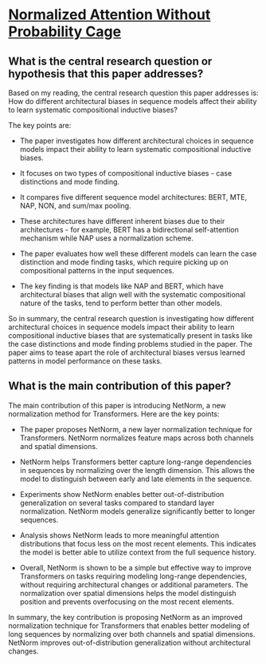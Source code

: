 # [Normalized Attention Without Probability Cage](https://arxiv.org/abs/2005.09561v1)

## What is the central research question or hypothesis that this paper addresses?

 Based on my reading, the central research question this paper addresses is: How do different architectural biases in sequence models affect their ability to learn systematic compositional inductive biases?

The key points are:

- The paper investigates how different architectural choices in sequence models impact their ability to learn systematic compositional inductive biases. 

- It focuses on two types of compositional inductive biases - case distinctions and mode finding.

- It compares five different sequence model architectures: BERT, MTE, NAP, NON, and sum/max pooling.

- These architectures have different inherent biases due to their architectures - for example, BERT has a bidirectional self-attention mechanism while NAP uses a normalization scheme. 

- The paper evaluates how well these different models can learn the case distinction and mode finding tasks, which require picking up on compositional patterns in the input sequences.

- The key finding is that models like NAP and BERT, which have architectural biases that align well with the systematic compositional nature of the tasks, tend to perform better than other models.

So in summary, the central research question is investigating how different architectural choices in sequence models impact their ability to learn compositional inductive biases that are systematically present in tasks like the case distinctions and mode finding problems studied in the paper. The paper aims to tease apart the role of architectural biases versus learned patterns in model performance on these tasks.


## What is the main contribution of this paper?

 The main contribution of this paper is introducing NetNorm, a new normalization method for Transformers. Here are the key points:

- The paper proposes NetNorm, a new layer normalization technique for Transformers. NetNorm normalizes feature maps across both channels and spatial dimensions.

- NetNorm helps Transformers better capture long-range dependencies in sequences by normalizing over the length dimension. This allows the model to distinguish between early and late elements in the sequence.

- Experiments show NetNorm enables better out-of-distribution generalization on several tasks compared to standard layer normalization. NetNorm models generalize significantly better to longer sequences.

- Analysis shows NetNorm leads to more meaningful attention distributions that focus less on the most recent elements. This indicates the model is better able to utilize context from the full sequence history.

- Overall, NetNorm is shown to be a simple but effective way to improve Transformers on tasks requiring modeling long-range dependencies, without requiring architectural changes or additional parameters. The normalization over spatial dimensions helps the model distinguish position and prevents overfocusing on the most recent elements.

In summary, the key contribution is proposing NetNorm as an improved normalization technique for Transformers that enables better modeling of long sequences by normalizing over both channels and spatial dimensions. NetNorm improves out-of-distribution generalization without architectural changes.
